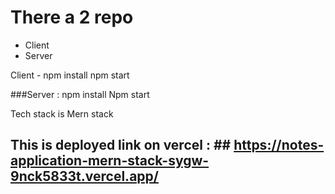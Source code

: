 # There a 2 repo
 - Client
 -  Server

Client - npm install 
     npm start 

###Server : npm install 
Npm start 

Tech stack is Mern stack 

## This is deployed link on vercel : ##  https://notes-application-mern-stack-sygw-9nck5833t.vercel.app/
